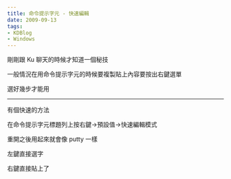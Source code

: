 ```yaml
---
title: 命令提示字元 - 快速編輯
date: 2009-09-13
tags:
- KDBlog
- Windows
---
```

剛剛跟 Ku 聊天的時候才知道一個秘技



一般情況在用命令提示字元的時候要複製貼上內容要按出右鍵選單

選好幾步才能用

---

有個快速的方法

在命令提示字元標題列上按右鍵-&gt;預設值-&gt;快速編輯模式

重開之後用起來就會像 putty 一樣

左鍵直接選字

右鍵直接貼上了

